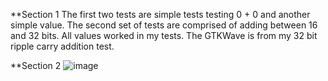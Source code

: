 **Section 1
The first two tests are simple tests testing 0 + 0 and another simple value. 
The second set of tests are comprised of adding between 16 and 32 bits. All values worked in my tests.
The GTKWave is from my 32 bit ripple carry addition test.

**Section 2
![image](https://user-images.githubusercontent.com/60416759/219303538-94119937-45e8-4dda-b6e3-332ca603276d.png)
